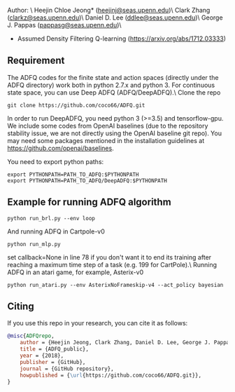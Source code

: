 Author: \\
Heejin Chloe Jeong* (heejinj@seas.upenn.edu)\\
Clark Zhang (clarkz@seas.upenn.edu)\\
Daniel D. Lee (ddlee@seas.upenn.edu)\\
George J. Pappas (pappasg@seas.upenn.edu)\\

* Assumed Density Filtering Q-learning (https://arxiv.org/abs/1712.03333)

## Requirement 
The ADFQ codes for the finite state and action spaces (directly under the ADFQ directory) work both in python 2.7.x and python 3. For continuous state space, you can use Deep ADFQ (ADFQ/DeepADFQ).\\
Clone the repo
```
git clone https://github.com/coco66/ADFQ.git
```
In order to run DeepADFQ, you need python 3 (>=3.5) and tensorflow-gpu.
We include some codes from OpenAI baselines (due to the repository stability issue, we are not directly using the OpenAI baseline git repo). You may need some packages mentioned in the installation guidelines at https://github.com/openai/baselines. 

You need to export python paths:
```
export PYTHONPATH=PATH_TO_ADFQ:$PYTHONPATH
export PYTHONPATH=PATH_TO_ADFQ/DeepADFQ:$PYTHONPATH
```

## Example for running ADFQ algorithm

```
python run_brl.py --env loop
```
And running ADFQ in Cartpole-v0
```
python run_mlp.py
```
set callback=None in line 78 if you don't want it to end its training after reaching a maximum time step of a task (e.g. 199 for CartPole).\\
Running ADFQ in an atari game, for example, Asterix-v0
```
python run_atari.py --env AsterixNoFrameskip-v4 --act_policy bayesian
```
## Citing
If you use this repo in your research, you can cite it as follows:
```bibtex
@misc{ADFQrepo,
    author = {Heejin Jeong, Clark Zhang, Daniel D. Lee, George J. Pappas},
    title = {ADFQ_public},
    year = {2018},
    publisher = {GitHub},
    journal = {GitHub repository},
    howpublished = {\url{https://github.com/coco66/ADFQ.git}},
}

```
